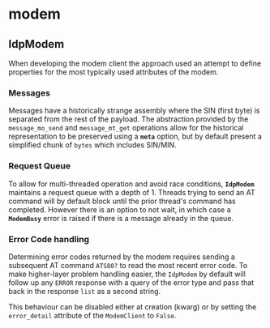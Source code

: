 # modem

## IdpModem

When developing the modem client the approach used an attempt to define
properties for the most typically used attributes of the modem.

### Messages

Messages have a historically strange assembly where the SIN (first byte)
is separated from the rest of the payload. The abstraction provided by the
`message_mo_send` and `message_mt_get` operations allow for the historical
representation to be preserved using a **`meta`** option, but by default
present a simplified chunk of `bytes` which includes SIN/MIN.

### Request Queue

To allow for multi-threaded operation and avoid race conditions, **`IdpModem`**
maintains a request queue with a depth of 1. Threads trying to send an AT
command will by default block until the prior thread's command has completed.
However there is an option to not wait, in which case a
**`ModemBusy`** error is raised if there is a message already in the queue.

### Error Code handling

Determining error codes returned by the modem requires sending a subsequent
AT command `ATS80?` to read the most recent error code. To make higher-layer
problem handling easier, the `IdpModem` by default will follow up any
`ERROR` response with a query of the error type and pass that back in the
response `list` as a second string.

This behaviour can be disabled either at creation (kwarg) or by setting the
`error_detail` attribute of the `ModemClient` to `False`.
